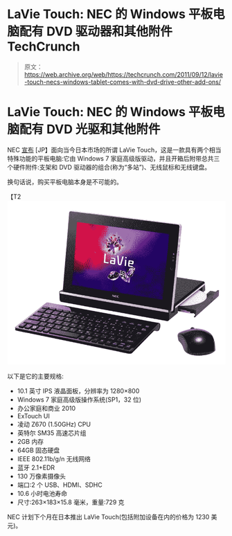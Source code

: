 # LaVie Touch: NEC 的 Windows 平板电脑配有 DVD 驱动器和其他附件 TechCrunch

> 原文：<https://web.archive.org/web/https://techcrunch.com/2011/09/12/lavie-touch-necs-windows-tablet-comes-with-dvd-drive-other-add-ons/>

# LaVie Touch: NEC 的 Windows 平板电脑配有 DVD 光驱和其他附件

NEC [宣布](https://web.archive.org/web/20230203204505/http://www.necp.co.jp/press/ja/1109/1201.html) [JP】面向当今日本市场的所谓 LaVie Touch，这是一款具有两个相当特殊功能的平板电脑:它由 Windows 7 家庭高级版驱动，并且开箱后附带总共三个硬件附件:支架和 DVD 驱动器的组合(称为“多站”)、无线鼠标和无线键盘。

换句话说，购买平板电脑本身是不可能的。

【T2![](img/73b457152a55fd65c825f0a03bf58bed.png "LaVie Touch LT550_FS 2")

以下是它的主要规格:

*   10.1 英寸 IPS 液晶面板，分辨率为 1280×800
*   Windows 7 家庭高级版操作系统(SP1，32 位)
*   办公家庭和商业 2010
*   ExTouch UI
*   凌动 Z670 (1.50GHz) CPU
*   英特尔 SM35 高速芯片组
*   2GB 内存
*   64GB 固态硬盘
*   IEEE 802.11b/g/n 无线网络
*   蓝牙 2.1+EDR
*   130 万像素摄像头
*   端口:2 个 USB、HDMI、SDHC
*   10.6 小时电池寿命
*   尺寸:263×183×15.8 毫米，重量:729 克

NEC 计划下个月在日本推出 LaVie Touch(包括附加设备在内的价格为 1230 美元)。